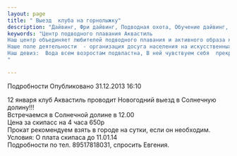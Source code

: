 ```yaml
---
layout: page
title: " Выезд  клуба на горнолыжку"
description: "Дайвинг, Фри дайвинг, Подводная охота, Обучение дайвинг, Сертификат дайвинг"
keywords: "Центр подводного плавания Аквастиль
Наш центр объединяет любителей подводного плавания и активного образа жизни.
Наше поле деятельности  - организация досуга населения на искусственных и естественных водоёмах.
Наш девиз:  Вода всем возростам подвластна, В ней чувствуем себя  прекрасно!
"

---
```


Подробности
     Опубликовано 31.12.2013 16:10 

12 января клуб Аквастиль проводит Новогодний выезд в Солнечную долину!!!  
Встречаемся в Солнечной долине в 12.00  
Цена за скипасс на 4 часа 650р  
Прокат рекомендуем взять в городе на сутки, если он необходим.  
Условия: О плата скипаса до 11.01.14  
Подробности по тел. 89517818031, спросить Евгения.